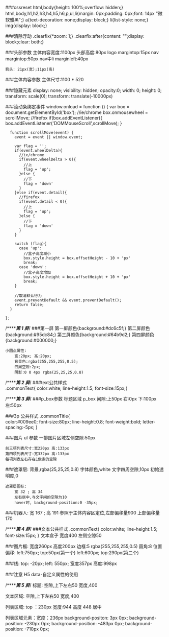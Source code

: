 ###cssreset
	html,body{height: 100%;overflow: hidden;}
	html,body,h1,h2,h3,h4,h5,h6,p,ul,li{margin: 0px;padding: 0px;font: 14px "微软雅黑";}
	a{text-decoration: none;display: block;}
	li{list-style: none;}
	img{display: block;}
	
###清除浮动
	.clearfix{*zoom: 1;}
	.clearfix:after{content: "";display: block;clear: both;}

###头部参数
	主体内容宽度:1100px
	头部高度:80px
	logo margintop:15px
	nav  margintop:50px
	nav中li marginleft:40px

	箭头: 21px(宽);11px(高)
	
###主体内容参数
	主体尺寸:1100 * 520

###隐藏元素
    display: none;
    visibility: hidden;
    opacity:0;
    width: 0;
    height: 0;
    transform: scale(0);
    transform: translate(-10000px)
    
###滚动条绑定事件
    window.onload = function () {
      var box = document.getElementById('box');
      //ie/chrome
      box.onmousewheel = scrollMove;
      //firefox
      if(box.addEventListener){
        box.addEventListener('DOMMouseScroll',scrollMove);
      }
    
      function scrollMove(event) {
        event = event || window.event;

        var flag = '';
        if(event.wheelDelta){
          //ie/chrome
          if(event.wheelDelta > 0){
            //上
            flag = 'up';
          }else {
            //下
            flag = 'down'
          }
        }else if(event.detail){
          //firefox
          if(event.detail < 0){
            //上
            flag = 'up';
          }else {
            //下
            flag = 'down'
          }
        }
    
        switch (flag){
          case 'up':
            //盒子高度减小
            box.style.height = box.offsetHeight - 10 + 'px'
            break;
          case 'down':
            //盒子高度增加
            box.style.height = box.offsetHeight + 10 + 'px'
            break;
        }
    
        //取消默认行为
        event.preventDefault && event.preventDefault();
        return false;
      }
    
    };

/***************************************第 1 屏***********************************/
###第一屏
	第一屏颜色{background:#dc6c5f;}
	第二屏颜色{background:#95dc84;}
	第三屏颜色{background:#64b9d2;}
	第四屏颜色{background:#000000;}

	小圆点属性:
		宽:20px; 高:20px;
		背景色:rgba(255,255,255,0.5);
		四周空隙:2px;
		阴影:0 0 4px rgba(25,25,25,0.8)

/***************************************第 2 屏***********************************/
###text公共样式    
	.commonText{ color:white; line-height:1.5; font-size:15px;}


/***************************************第 3 屏***********************************/
###p_box参数
	标题区域 p_box 间隙:上50px    右:0px    下:100px   左:50px
	
###3p 公共样式
	.commonTitle{   
		color:#009ee0;
        font-size:80px;
        line-height:0.8;
        font-weight:bold;
        letter-spacing:-5px;
	}
	
###图片 ul 参数
	一排图片区域左侧空隙:50px
	
	前三项列表尺寸:宽220px 高:133px 
	第四项列表尺寸:宽332px 高:133px
	每项列表左右存在1像素的空隙
	
###遮罩层:
		背景,rgba(25,25,25,0.8)
		字体颜色,white
		文字四周空隙,10px
		初始透明度,0
	
	遮罩层图标:
		宽 32 ; 高 34
		左右居中,与文字间的空隙为10
		hover时, background-position:0 -35px;
		
###机器人:
		宽 167 ; 高 191
		参照于主体内容区定位,左部偏移量900 上部偏移量170

/***************************************第 4 屏***********************************/
###文本公共样式
    .commonText{
        color:white;
        line-height:1.5;
        font-size:15px;
    }
    文本盒子    宽度400   左侧空隙50

###图片框:   宽度260px 高度200px
            边框:5 rgba(255,255,255,0.5)
            圆角:8
            位置偏移: left:750px; top:50px(第一个)
                    left:600px; top:290px(第二个)

###线:
        top: -20px;
        left: 550px;
        宽度357px
        高度:998px

###注意
    H5 data-自定义属性的使用


/***************************************第 5 屏***********************************/
标题:  空隙,上下左右50
             宽度,400

文本区域: 空隙,上下左右50
              宽度,400

列表区域:
        top ：230px
        宽度:944
        高度 448
        居中

列表区域元素：宽度：236px
        background-positon: 3px 0px;
        background-position: -230px 0px;
        background-position: -483px 0px;
        background-position: -710px 0px;